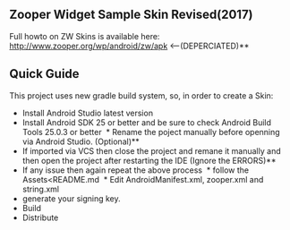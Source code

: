 ## Zooper Widget Sample Skin Revised(2017)

Full howto on ZW Skins is available here: http://www.zooper.org/wp/android/zw/apk <--(DEPERCIATED)**

## Quick Guide

This project uses new gradle build system, so, in order to create a Skin:
  * Install Android Studio latest version
  * Install Android SDK 25 or better and be sure to check Android Build Tools 25.0.3 or better
  * Rename the poject manually before openning via Android Studio. (Optional)**
  * If imported via VCS then close the project and remane it manually and then open the project after restarting the IDE 
    (Ignore the ERRORS)**
  * If any issue then again repeat the above process
  * follow the Assets<README.md
  * Edit AndroidManifest.xml, zooper.xml and string.xml
  * generate your signing key.
  * Build
  * Distribute
